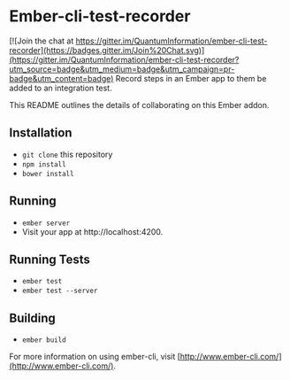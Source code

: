 # Ember-cli-test-recorder

[![Join the chat at https://gitter.im/QuantumInformation/ember-cli-test-recorder](https://badges.gitter.im/Join%20Chat.svg)](https://gitter.im/QuantumInformation/ember-cli-test-recorder?utm_source=badge&utm_medium=badge&utm_campaign=pr-badge&utm_content=badge)
Record steps in an Ember app to them be added to an integration test. 

This README outlines the details of collaborating on this Ember addon.

## Installation

* `git clone` this repository
* `npm install`
* `bower install`

## Running

* `ember server`
* Visit your app at http://localhost:4200.

## Running Tests

* `ember test`
* `ember test --server`

## Building

* `ember build`

For more information on using ember-cli, visit [http://www.ember-cli.com/](http://www.ember-cli.com/).
